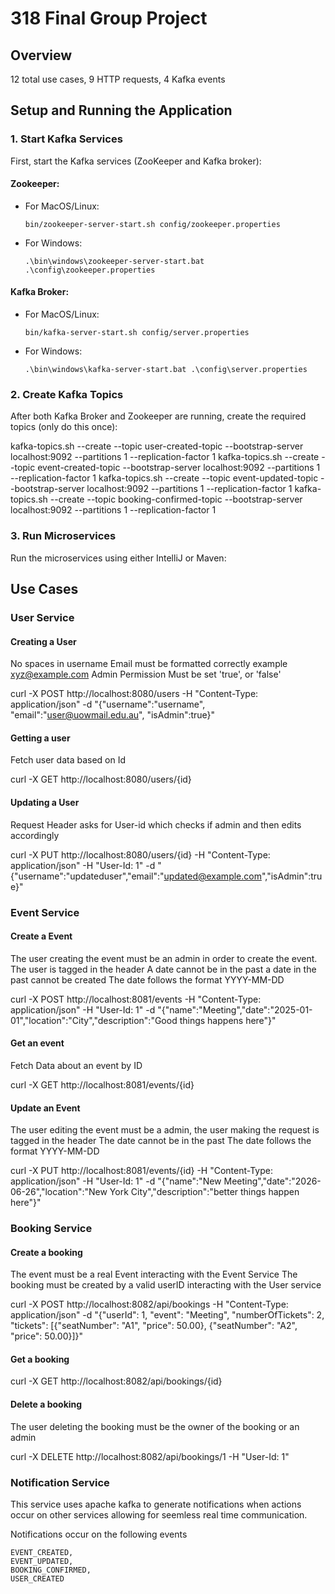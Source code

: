 # 318 Final Group Project 

## Overview
12 total use cases, 9 HTTP requests, 4 Kafka events

## Setup and Running the Application

### 1. Start Kafka Services

First, start the Kafka services (ZooKeeper and Kafka broker):

#### Zookeeper:
- For MacOS/Linux:
  ```
  bin/zookeeper-server-start.sh config/zookeeper.properties
  ```
- For Windows:
  ```
  .\bin\windows\zookeeper-server-start.bat .\config\zookeeper.properties
  ```

#### Kafka Broker:
- For MacOS/Linux:
  ```
  bin/kafka-server-start.sh config/server.properties
  ```
- For Windows:
  ```
  .\bin\windows\kafka-server-start.bat .\config\server.properties
  ```

### 2. Create Kafka Topics

After both Kafka Broker and Zookeeper are running, create the required topics (only do this once):

kafka-topics.sh --create --topic user-created-topic --bootstrap-server localhost:9092 --partitions 1 --replication-factor 1
kafka-topics.sh --create --topic event-created-topic --bootstrap-server localhost:9092 --partitions 1 --replication-factor 1
kafka-topics.sh --create --topic event-updated-topic --bootstrap-server localhost:9092 --partitions 1 --replication-factor 1
kafka-topics.sh --create --topic booking-confirmed-topic --bootstrap-server localhost:9092 --partitions 1 --replication-factor 1

### 3. Run Microservices

Run the microservices using either IntelliJ or Maven:

## Use Cases 

### User Service 

#### Creating a User 
No spaces in username
Email must be formatted correctly example xyz@example.com
Admin Permission Must be set 'true', or 'false'

curl -X POST http://localhost:8080/users -H "Content-Type: application/json" -d "{\"username\":\"username\", \"email\":\"user@uowmail.edu.au\", \"isAdmin\":true}"


#### Getting a user 


Fetch user data based on Id

curl -X GET http://localhost:8080/users/{id}


#### Updating a User 

Request Header asks for User-id which checks if admin 
and then edits accordingly

curl -X PUT http://localhost:8080/users/{id} -H "Content-Type: application/json" -H "User-Id: 1" -d "{\"username\":\"updateduser\",\"email\":\"updated@example.com\",\"isAdmin\":true}"


### Event Service

#### Create a Event 


The user creating the event must be an admin in order to create the event. The user is tagged in the header
A date cannot be in the past a date in the past cannot be created 
The date follows the format YYYY-MM-DD

curl -X POST http://localhost:8081/events -H "Content-Type: application/json" -H "User-Id: 1" -d "{\"name\":\"Meeting\",\"date\":\"2025-01-01\",\"location\":\"City\",\"description\":\"Good things happens here\"}"


#### Get an event 

Fetch Data about an event by ID

curl -X GET http://localhost:8081/events/{id}


#### Update an Event

The user editing the event must be a admin, the user making the request is tagged in the header 
The date cannot be in the past 
The date follows the format YYYY-MM-DD

curl -X PUT http://localhost:8081/events/{id} -H "Content-Type: application/json" -H "User-Id: 1" -d "{\"name\":\"New Meeting\",\"date\":\"2026-06-26\",\"location\":\"New York City\",\"description\":\"better things happen here\"}"



### Booking Service

#### Create a booking 

The event must be a real Event interacting with the Event Service
The booking must be created by a valid userID interacting with the User service

curl -X POST http://localhost:8082/api/bookings -H "Content-Type: application/json" -d "{\"userId\": 1, \"event\": \"Meeting\", \"numberOfTickets\": 2, \"tickets\": [{\"seatNumber\": \"A1\", \"price\": 50.00}, {\"seatNumber\": \"A2\", \"price\": 50.00}]}"


#### Get a booking 

curl -X GET http://localhost:8082/api/bookings/{id}


#### Delete a booking 

The user deleting the booking must be the owner of the booking or an admin 

curl -X DELETE http://localhost:8082/api/bookings/1 -H "User-Id: 1"



### Notification Service 

This service uses apache kafka to generate notifications when actions occur on other services allowing for seemless real time communication.

Notifications occur on the following events

    EVENT_CREATED,
    EVENT_UPDATED,
    BOOKING_CONFIRMED,
    USER_CREATED




